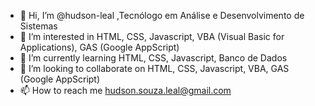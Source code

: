 - 👋 Hi, I’m @hudson-leal ,Tecnólogo em Análise e Desenvolvimento de Sistemas
- 👀 I’m interested in HTML, CSS, Javascript, VBA (Visual Basic for Applications), GAS (Google AppScript)
- 🌱 I’m currently learning HTML, CSS, Javascript, Banco de Dados
- 💞️ I’m looking to collaborate on HTML, CSS, Javascript, VBA, GAS (Google AppScript)
- 📫 How to reach me hudson.souza.leal@gmail.com

<!---
hudson-leal/hudson-leal is a ✨ special ✨ repository because its `README.md` (this file) appears on your GitHub profile.
You can click the Preview link to take a look at your changes.
--->
